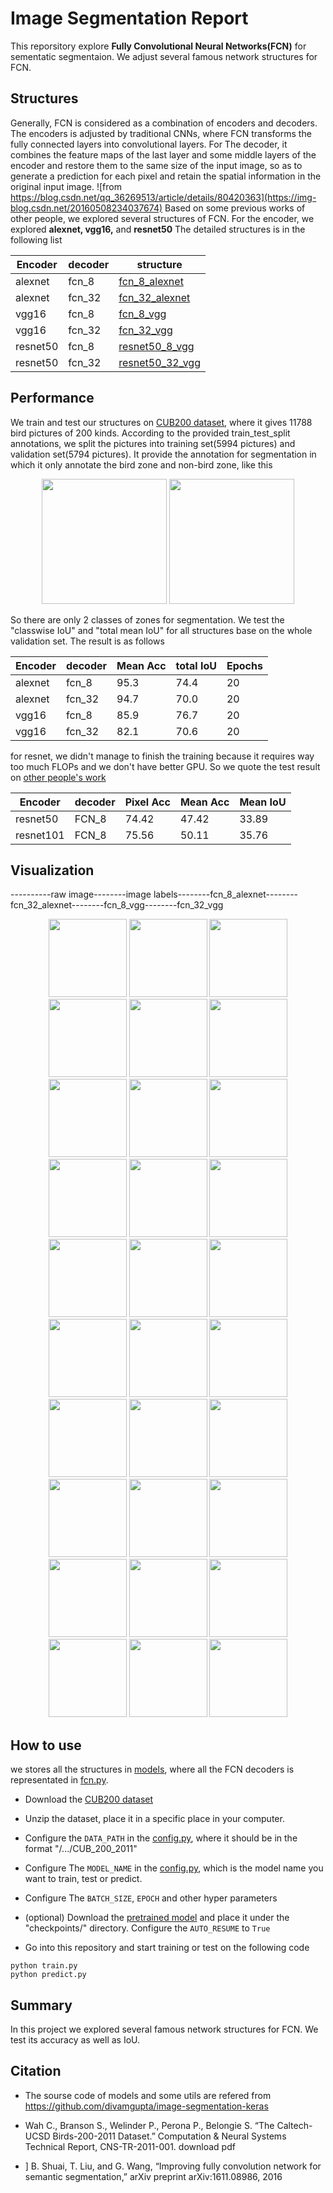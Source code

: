 # Image Segmentation Report

This reporsitory explore **Fully Convolutional Neural Networks(FCN)** for sementatic segmentaion. We adjust several famous network structures for FCN.

## Structures
Generally, FCN is considered as a combination of encoders and decoders. The encoders is adjusted by traditional CNNs, where FCN transforms the fully connected layers into convolutional layers. For The decoder, it combines the feature maps of the last layer and some middle layers of the encoder and restore them to the same size of the input image, so as to generate a prediction for each pixel and retain the spatial information in the original input image.
![from https://blog.csdn.net/qq_36269513/article/details/80420363](https://img-blog.csdn.net/20160508234037674)
Based on some previous works of other people, we explored several structures of FCN. For the encoder, we explored **alexnet, vgg16,** and **resnet50**
The detailed structures is in the following list

| Encoder | decoder | structure |
| ---- | ---- | ---- |
| alexnet | fcn_8 | [fcn_8_alexnet]()|
| alexnet | fcn_32 | [fcn_32_alexnet]()|
| vgg16 | fcn_8 | [fcn_8_vgg]()|
| vgg16 | fcn_32 | [fcn_32_vgg]()|
| resnet50 | fcn_8 | [resnet50_8_vgg]()|
| resnet50 | fcn_32 | [resnet50_32_vgg]()|

## Performance
We train and test our structures on [CUB200 dataset](http://www.vision.caltech.edu/visipedia/CUB-200-2011.html), where it gives 11788 bird pictures of 200 kinds. According to the provided train_test_split annotations, we split the pictures into training set(5994 pictures) and validation set(5794 pictures). It provide the annotation for segmentation in which it only annotate the bird zone and non-bird zone, like this 

<div align="center">
    <img src="https://github.com/yangcyself/CS385ML/blob/master/segmentation/images/sample_images/Black_Footed_Albatross_0002_55.jpg" height="200px">
    <img src="https://github.com/yangcyself/CS385ML/blob/master/segmentation/images/sample_labels/Black_Footed_Albatross_0002_55.png" height="200px">
</div>


So there are only 2 classes of zones for segmentation. We test the "classwise IoU" and "total mean IoU" for all structures base on the whole validation set. The result is as follows

| Encoder | decoder | Mean Acc | total IoU | Epochs |
| ---- | ---- | ---- | ---- | ---- |
| alexnet | fcn_8 | 95.3 | 74.4 | 20 |
| alexnet | fcn_32 | 94.7 | 70.0 | 20 |
| vgg16 | fcn_8 | 85.9 | 76.7 | 20 |
| vgg16 | fcn_32 | 82.1 | 70.6 | 20 |


for resnet, we didn't manage to finish the training because it requires way too much FLOPs and we don't have better GPU. So we quote the test result on [other people's work](https://arxiv.org/pdf/1611.08986.pdf)

| Encoder | decoder | Pixel Acc | Mean Acc | Mean IoU |
| ---- | ---- | ---- | ---- | ---- |
| resnet50 | FCN_8 | 74.42 | 47.42 | 33.89 |
| resnet101 | FCN_8 | 75.56 | 50.11 | 35.76 |
## Visualization
----------raw image--------image labels--------fcn_8_alexnet--------fcn_32_alexnet--------fcn_8_vgg--------fcn_32_vgg

<div align="center">
    <img src="https://github.com/yangcyself/CS385ML/blob/master/segmentation/images/sample_images/Black_Footed_Albatross_0002_55.jpg" width="125px">
    <img src="https://github.com/yangcyself/CS385ML/blob/master/segmentation/images/sample_labels/Black_Footed_Albatross_0002_55.png" width="125px">
    <img src="https://github.com/yangcyself/CS385ML/blob/master/segmentation/images/fcn_8_alexnet/Black_Footed_Albatross_0002_55.jpg" width="125px">
    <img src="https://github.com/yangcyself/CS385ML/blob/master/segmentation/images/fcn_32_alexnet/Black_Footed_Albatross_0002_55.jpg" width="125px">
    <img src="https://github.com/yangcyself/CS385ML/blob/master/segmentation/images/fcn_8_vgg/Black_Footed_Albatross_0002_55.jpg" width="125px">
    <img src="https://github.com/yangcyself/CS385ML/blob/master/segmentation/images/fcn_32_vgg/Black_Footed_Albatross_0002_55.jpg" width="125px">
</div>
<div align="center">
    <img src="https://github.com/yangcyself/CS385ML/blob/master/segmentation/images/sample_images/Bronzed_Cowbird_0005_24173.jpg" width="125px">
    <img src="https://github.com/yangcyself/CS385ML/blob/master/segmentation/images/sample_labels/Bronzed_Cowbird_0005_24173.png" width="125px">
    <img src="https://github.com/yangcyself/CS385ML/blob/master/segmentation/images/fcn_8_alexnet/Bronzed_Cowbird_0005_24173.jpg" width="125px">
    <img src="https://github.com/yangcyself/CS385ML/blob/master/segmentation/images/fcn_32_alexnet/Bronzed_Cowbird_0005_24173.jpg" width="125px">
    <img src="https://github.com/yangcyself/CS385ML/blob/master/segmentation/images/fcn_8_vgg/Bronzed_Cowbird_0005_24173.jpg" width="125px">
    <img src="https://github.com/yangcyself/CS385ML/blob/master/segmentation/images/fcn_32_vgg/Bronzed_Cowbird_0005_24173.jpg" width="125px">
</div>
<div align="center">
    <img src="https://github.com/yangcyself/CS385ML/blob/master/segmentation/images/sample_images/European_Goldfinch_0013_794687.jpg" width="125px">
    <img src="https://github.com/yangcyself/CS385ML/blob/master/segmentation/images/sample_labels/European_Goldfinch_0013_794687.png" width="125px">
    <img src="https://github.com/yangcyself/CS385ML/blob/master/segmentation/images/fcn_8_alexnet/European_Goldfinch_0013_794687.jpg" width="125px">
    <img src="https://github.com/yangcyself/CS385ML/blob/master/segmentation/images/fcn_32_alexnet/European_Goldfinch_0013_794687.jpg" width="125px">
    <img src="https://github.com/yangcyself/CS385ML/blob/master/segmentation/images/fcn_8_vgg/European_Goldfinch_0013_794687.jpg" width="125px">
    <img src="https://github.com/yangcyself/CS385ML/blob/master/segmentation/images/fcn_32_vgg/European_Goldfinch_0013_794687.jpg" width="125px">
</div>
<div align="center">
    <img src="https://github.com/yangcyself/CS385ML/blob/master/segmentation/images/sample_images/Lazuli_Bunting_0025_15079.jpg" width="125px">
    <img src="https://github.com/yangcyself/CS385ML/blob/master/segmentation/images/sample_labels/Lazuli_Bunting_0025_15079.png" width="125px">
    <img src="https://github.com/yangcyself/CS385ML/blob/master/segmentation/images/fcn_8_alexnet/Lazuli_Bunting_0025_15079.jpg" width="125px">
    <img src="https://github.com/yangcyself/CS385ML/blob/master/segmentation/images/fcn_32_alexnet/Lazuli_Bunting_0025_15079.jpg" width="125px">
    <img src="https://github.com/yangcyself/CS385ML/blob/master/segmentation/images/fcn_8_vgg/Lazuli_Bunting_0025_15079.jpg" width="125px">
    <img src="https://github.com/yangcyself/CS385ML/blob/master/segmentation/images/fcn_32_vgg/Lazuli_Bunting_0025_15079.jpg" width="125px">
</div>
<div align="center">
    <img src="https://github.com/yangcyself/CS385ML/blob/master/segmentation/images/sample_images/Rhinoceros_Auklet_0001_797538.jpg" width="125px">
    <img src="https://github.com/yangcyself/CS385ML/blob/master/segmentation/images/sample_labels/Rhinoceros_Auklet_0001_797538.png" width="125px">
    <img src="https://github.com/yangcyself/CS385ML/blob/master/segmentation/images/fcn_8_alexnet/Rhinoceros_Auklet_0001_797538.jpg" width="125px">
    <img src="https://github.com/yangcyself/CS385ML/blob/master/segmentation/images/fcn_32_alexnet/Rhinoceros_Auklet_0001_797538.jpg" width="125px">
    <img src="https://github.com/yangcyself/CS385ML/blob/master/segmentation/images/fcn_8_vgg/Rhinoceros_Auklet_0001_797538.jpg" width="125px">
    <img src="https://github.com/yangcyself/CS385ML/blob/master/segmentation/images/fcn_32_vgg/Rhinoceros_Auklet_0001_797538.jpg" width="125px">
</div>

## How to use
we stores all the structures in [models](https://github.com/yangcyself/CS385ML/tree/master/segmentation/models), where all the FCN decoders is representated in [fcn.py](https://github.com/yangcyself/CS385ML/blob/master/segmentation/models/fcn.py).

- Download the [CUB200 dataset](http://www.vision.caltech.edu/visipedia/CUB-200-2011.html)

- Unzip the dataset, place it in a specific place in your computer.

- Configure the `DATA_PATH` in the [config.py](https://github.com/yangcyself/CS385ML/blob/master/segmentation/config.py), where it should be in the format "/.../CUB_200_2011"

- Configure The `MODEL_NAME` in the [config.py](https://github.com/yangcyself/CS385ML/blob/master/segmentation/config.py), which is the model name you want to train, test or predict.

- Configure The `BATCH_SIZE`, `EPOCH` and other hyper parameters

- (optional) Download the [pretrained model]() and place it under the "checkpoints/" directory. Configure the `AUTO_RESUME` to `True`

- Go into this repository and start training or test on the following code
```
python train.py
python predict.py
```

## Summary
In this project we explored several famous network structures for FCN. We test its accuracy as well as IoU.
## Citation
- The sourse code of models and some utils are refered from https://github.com/divamgupta/image-segmentation-keras

- Wah C., Branson S., Welinder P., Perona P., Belongie S. “The Caltech-UCSD Birds-200-2011 Dataset.” Computation & Neural Systems Technical Report, CNS-TR-2011-001. download pdf

- ] B. Shuai, T. Liu, and G. Wang, “Improving fully convolution network
for semantic segmentation,” arXiv preprint arXiv:1611.08986, 2016
